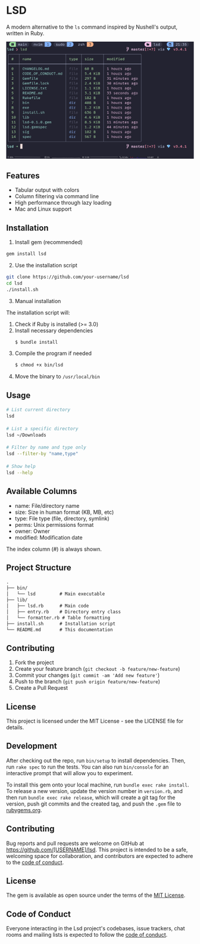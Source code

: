 # LSD

A modern alternative to the `ls` command inspired by Nushell's output, written in Ruby.

<p align="center">
  <img src="./lsd.png" alt="LSD" width="600">
</p>

## Features

- Tabular output with colors
- Column filtering via command line
- High performance through lazy loading
- Mac and Linux support

## Installation

1. Install gem (recommended)

```bash
gem install lsd
```

2. Use the installation script

```bash
git clone https://github.com/your-username/lsd
cd lsd
./install.sh
```

3. Manual installation

The installation script will:

1. Check if Ruby is installed (>= 3.0)
2. Install necessary dependencies
   ```bash
   $ bundle install
   ```
3. Compile the program if needed
   ```bash
   $ chmod +x bin/lsd
   ```
4. Move the binary to `/usr/local/bin`

## Usage

```bash
# List current directory
lsd

# List a specific directory
lsd ~/Downloads

# Filter by name and type only
lsd --filter-by "name,type"

# Show help
lsd --help
```

## Available Columns

- name: File/directory name
- size: Size in human format (KB, MB, etc)
- type: File type (file, directory, symlink)
- perms: Unix permissions format
- owner: Owner
- modified: Modification date

The index column (#) is always shown.

## Project Structure

```
.
├── bin/
│   └── lsd         # Main executable
├── lib/
│   ├── lsd.rb      # Main code
│   ├── entry.rb    # Directory entry class
│   └── formatter.rb # Table formatting
├── install.sh      # Installation script
└── README.md       # This documentation
```

## Contributing

1. Fork the project
2. Create your feature branch (`git checkout -b feature/new-feature`)
3. Commit your changes (`git commit -am 'Add new feature'`)
4. Push to the branch (`git push origin feature/new-feature`)
5. Create a Pull Request

## License

This project is licensed under the MIT License - see the LICENSE file for details.

## Development

After checking out the repo, run `bin/setup` to install dependencies. Then, run `rake spec` to run the tests. You can also run `bin/console` for an interactive prompt that will allow you to experiment.

To install this gem onto your local machine, run `bundle exec rake install`. To release a new version, update the version number in `version.rb`, and then run `bundle exec rake release`, which will create a git tag for the version, push git commits and the created tag, and push the `.gem` file to [rubygems.org](https://rubygems.org).

## Contributing

Bug reports and pull requests are welcome on GitHub at https://github.com/[USERNAME]/lsd. This project is intended to be a safe, welcoming space for collaboration, and contributors are expected to adhere to the [code of conduct](https://github.com/[USERNAME]/lsd/blob/master/CODE_OF_CONDUCT.md).

## License

The gem is available as open source under the terms of the [MIT License](https://opensource.org/licenses/MIT).

## Code of Conduct

Everyone interacting in the Lsd project's codebases, issue trackers, chat rooms and mailing lists is expected to follow the [code of conduct](https://github.com/[USERNAME]/lsd/blob/master/CODE_OF_CONDUCT.md).
